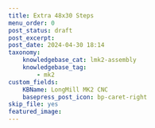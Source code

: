 ```yaml
---
title: Extra 48x30 Steps
menu_order: 0
post_status: draft
post_excerpt: 
post_date: 2024-04-30 18:14
taxonomy:
    knowledgebase_cat: lmk2-assembly
    knowledgebase_tag:
        - mk2
custom_fields:
    KBName: LongMill MK2 CNC
    basepress_post_icon: bp-caret-right
skip_file: yes
featured_image: 
---
```


